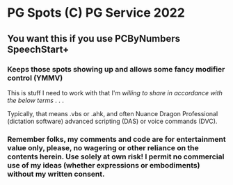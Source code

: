 # PG Spots (C) PG Service 2022
## You want this if you use PCByNumbers SpeechStart+
### Keeps those spots showing up and allows some fancy modifier control (YMMV)

This is stuff I need to work with that I'm *willing to share in accordance with the below terms* . . .

Typically, that means .vbs or .ahk, and often Nuance Dragon Professional (dictation software) advanced scripting (DAS) or voice commands (DVC).

### Remember folks, my comments and code are for entertainment value only, please, no wagering or other reliance on the contents herein.  Use solely at own risk!  I permit no commercial use of my ideas (whether expressions or embodiments) without my written consent.
